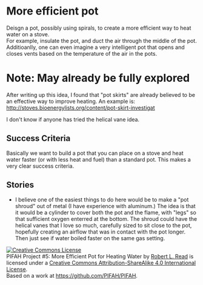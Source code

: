 # More efficient pot

Deisgn a pot, possibly using spirals, to create a more efficient way to heat water on a stove.  
For example, insulate the pot, and duct the air through the middle of the pot.  
Additioanlly, one can even imagine a very intelligent pot that opens and closes vents based on the 
temperature of the air in the pots.

# Note: May already be fully explored

After writing up this idea, I found that "pot skirts" are already believed to be an effective way to improve heating.
An example is: http://stoves.bioenergylists.org/content/pot-skirt-investigat

I don't know if anyone has tried the helical vane idea.

## Success Criteria

Basically we want to build a pot that you can place on a stove and heat water faster (or with less heat and fuel)
than a standard pot. This makes a very clear success criteria.

## Stories

* I believe one of the easiest things to do here would be to make a "pot shroud" out of metal (I have experience with aluminum.)  The idea is that it would be a cylinder to cover both the pot and the flame, with "legs" so that sufficient oxygen enterred at the bottom.  The shroud could have the helical vanes that I love so much, carefully sized to sit close to the pot, hopefully creating an airflow that was in contact with the pot longer.  Then just see if water boiled faster on the same gas setting.

<a rel="license" href="http://creativecommons.org/licenses/by-sa/4.0/"><img alt="Creative Commons License" style="border-width:0" src="https://i.creativecommons.org/l/by-sa/4.0/88x31.png" /></a><br /><span xmlns:dct="http://purl.org/dc/terms/" href="http://purl.org/dc/dcmitype/Text" property="dct:title" rel="dct:type">PIFAH Project #5: More Efficient Pot for Heating Water</span> by <a xmlns:cc="http://creativecommons.org/ns#" href="https://github.com/PIFAH/PIFAH" property="cc:attributionName" rel="cc:attributionURL">Robert L. Read</a> is licensed under a <a rel="license" href="http://creativecommons.org/licenses/by-sa/4.0/">Creative Commons Attribution-ShareAlike 4.0 International License</a>.<br />Based on a work at <a xmlns:dct="http://purl.org/dc/terms/" href="https://github.com/PIFAH/PIFAH" rel="dct:source">https://github.com/PIFAH/PIFAH</a>.
